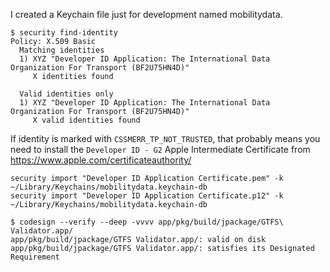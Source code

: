 I created a Keychain file just for development named mobilitydata.

```
$ security find-identity
Policy: X.509 Basic
  Matching identities
  1) XYZ "Developer ID Application: The International Data Organization For Transport (BF2U75HN4D)"
     X identities found

  Valid identities only
  1) XYZ "Developer ID Application: The International Data Organization For Transport (BF2U75HN4D)"
     X valid identities found
```

If identity is marked with `CSSMERR_TP_NOT_TRUSTED`, that probably means you need to install the
`Developer ID - G2` Apple Intermediate Certificate from https://www.apple.com/certificateauthority/

```
security import "Developer ID Application Certificate.pem" -k ~/Library/Keychains/mobilitydata.keychain-db
security import "Developer ID Application Certificate.p12" -k ~/Library/Keychains/mobilitydata.keychain-db
```

```
$ codesign --verify --deep -vvvv app/pkg/build/jpackage/GTFS\ Validator.app/
app/pkg/build/jpackage/GTFS Validator.app/: valid on disk
app/pkg/build/jpackage/GTFS Validator.app/: satisfies its Designated Requirement
```
